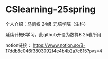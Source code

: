 # CSlearning-25spring

个人介绍：马凱权 24级 元培学院（生科）

延续计概B学习，此github开设为数算B 25春所用

notion链接： https://www.notion.so/B-17ddb8c046f3803092f4e4b4b2a7c815?pvs=4
